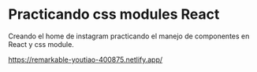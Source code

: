 # Practicando css modules React

Creando el home de instagram practicando el manejo de componentes en React y css module.

https://remarkable-youtiao-400875.netlify.app/
